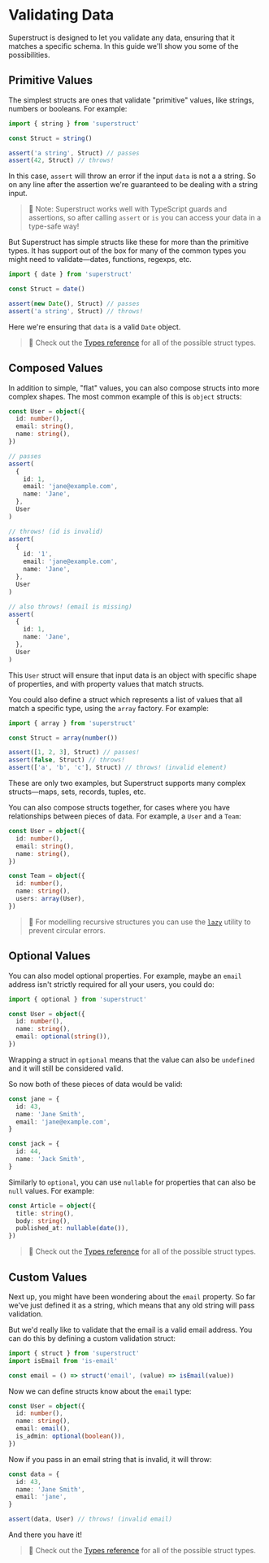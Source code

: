 # Validating Data

Superstruct is designed to let you validate any data, ensuring that it matches a specific schema. In this guide we'll show you some of the possibilities.

## Primitive Values

The simplest structs are ones that validate "primitive" values, like strings, numbers or booleans. For example:

```ts
import { string } from 'superstruct'

const Struct = string()

assert('a string', Struct) // passes
assert(42, Struct) // throws!
```

In this case, `assert` will throw an error if the input `data` is not a a string. So on any line after the assertion we're guaranteed to be dealing with a string input.

> 🤖 Note: Superstruct works well with TypeScript guards and assertions, so after calling `assert` or `is` you can access your data in a type-safe way!

But Superstruct has simple structs like these for more than the primitive types. It has support out of the box for many of the common types you might need to validate—dates, functions, regexps, etc.

```ts
import { date } from 'superstruct'

const Struct = date()

assert(new Date(), Struct) // passes
assert('a string', Struct) // throws!
```

Here we're ensuring that `data` is a valid `Date` object.

> 🤖 Check out the [Types reference](../reference.md#types) for all of the possible struct types.

## Composed Values

In addition to simple, "flat" values, you can also compose structs into more complex shapes. The most common example of this is `object` structs:

```ts
const User = object({
  id: number(),
  email: string(),
  name: string(),
})

// passes
assert(
  {
    id: 1,
    email: 'jane@example.com',
    name: 'Jane',
  },
  User
)

// throws! (id is invalid)
assert(
  {
    id: '1',
    email: 'jane@example.com',
    name: 'Jane',
  },
  User
)

// also throws! (email is missing)
assert(
  {
    id: 1,
    name: 'Jane',
  },
  User
)
```

This `User` struct will ensure that input data is an object with specific shape of properties, and with property values that match structs.

You could also define a struct which represents a list of values that all match a specific type, using the `array` factory. For example:

```ts
import { array } from 'superstruct'

const Struct = array(number())

assert([1, 2, 3], Struct) // passes!
assert(false, Struct) // throws!
assert(['a', 'b', 'c'], Struct) // throws! (invalid element)
```

These are only two examples, but Superstruct supports many complex structs—maps, sets, records, tuples, etc.

You can also compose structs together, for cases where you have relationships between pieces of data. For example, a `User` and a `Team`:

```ts
const User = object({
  id: number(),
  email: string(),
  name: string(),
})

const Team = object({
  id: number(),
  name: string(),
  users: array(User),
})
```

> 🤖 For modelling recursive structures you can use the [`lazy`](../reference/#lazy) utility to prevent circular errors.

## Optional Values

You can also model optional properties. For example, maybe an `email` address isn't strictly required for all your users, you could do:

```ts
import { optional } from 'superstruct'

const User = object({
  id: number(),
  name: string(),
  email: optional(string()),
})
```

Wrapping a struct in `optional` means that the value can also be `undefined` and it will still be considered valid.

So now both of these pieces of data would be valid:

```ts
const jane = {
  id: 43,
  name: 'Jane Smith',
  email: 'jane@example.com',
}

const jack = {
  id: 44,
  name: 'Jack Smith',
}
```

Similarly to `optional`, you can use `nullable` for properties that can also be `null` values. For example:

```ts
const Article = object({
  title: string(),
  body: string(),
  published_at: nullable(date()),
})
```

> 🤖 Check out the [Types reference](../reference.md#types) for all of the possible struct types.

## Custom Values

Next up, you might have been wondering about the `email` property. So far we've just defined it as a string, which means that any old string will pass validation.

But we'd really like to validate that the email is a valid email address. You can do this by defining a custom validation struct:

```ts
import { struct } from 'superstruct'
import isEmail from 'is-email'

const email = () => struct('email', (value) => isEmail(value))
```

Now we can define structs know about the `email` type:

```ts
const User = object({
  id: number(),
  name: string(),
  email: email(),
  is_admin: optional(boolean()),
})
```

Now if you pass in an email string that is invalid, it will throw:

```ts
const data = {
  id: 43,
  name: 'Jane Smith',
  email: 'jane',
}

assert(data, User) // throws! (invalid email)
```

And there you have it!

> 🤖 Check out the [Types reference](../reference.md#types) for all of the possible struct types.
